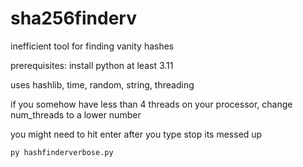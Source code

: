 # sha256finderv
inefficient tool for finding vanity hashes 

prerequisites: install python at least 3.11

uses hashlib, time, random, string, threading

if you somehow have less than 4 threads on your processor, change num_threads to a lower number


you might need to hit enter after you type stop its messed up


`py hashfinderverbose.py`
